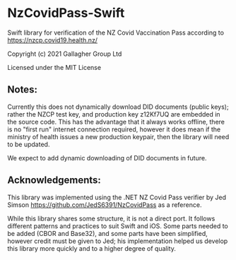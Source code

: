# NzCovidPass-Swift
Swift library for verification of the NZ Covid Vaccination Pass according to https://nzcp.covid19.health.nz/

Copyright (c) 2021 Gallagher Group Ltd

Licensed under the MIT License

## Notes:
Currently this does not dynamically download DID documents (public keys); rather the NZCP test key, and production key z12Kf7UQ are embedded in the source code. This has the advantage that it always works offline, there is no "first run" internet connection required, however it does mean if the ministry of health issues a new production keypair, then the library will need to be updated.

We expect to add dynamic downloading of DID documents in future.

## Acknowledgements:

This library was implemented using the .NET NZ Covid Pass verifier by Jed Simson https://github.com/JedS6391/NzCovidPass as a reference.

While this library shares some structure, it is not a direct port. It follows different patterns and practices to suit Swift and iOS.
Some parts needed to be added (CBOR and Base32), and some parts have been simplified, however credit must be given to Jed; his implementation helped us develop this library more quickly and to a higher degree of quality.
